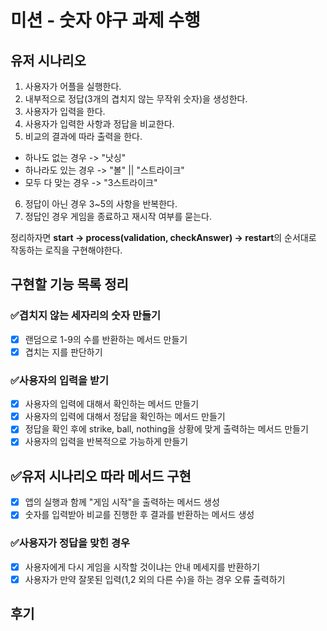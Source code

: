 # 미션 - 숫자 야구 과제 수행

## 유저 시나리오

1.  사용자가 어플을 실행한다.
2.  내부적으로 정답(3개의 겹치지 않는 무작위 숫자)을 생성한다.
3.  사용자가 입력을 한다.
4.  사용자가 입력한 사항과 정답을 비교한다.
5.  비교의 결과에 따라 출력을 한다.

- 하나도 없는 경우 -> "낫싱"
- 하나라도 있는 경우 -> "볼" || "스트라이크"
- 모두 다 맞는 경우 -> "3스트라이크"

6.  정답이 아닌 경우 3~5의 사항을 반복한다.
7.  정답인 경우 게임을 종료하고 재시작 여부를 묻는다.

정리하자면 **start -> process(validation, checkAnswer) -> restart**의 순서대로 작동하는 로직을 구현해야한다.

## 구현할 기능 목록 정리

### ️✅겹치지 않는 세자리의 숫자 만들기

- [x] 랜덤으로 1-9의 수를 반환하는 메서드 만들기
- [x] 겹치는 지를 판단하기

### ✅사용자의 입력을 받기

- [x] 사용자의 입력에 대해서 확인하는 메서드 만들기
- [x] 사용자의 입력에 대해서 정답을 확인하는 메서드 만들기
- [x] 정답을 확인 후에 strike, ball, nothing을 상황에 맞게 출력하는 메서드 만들기
- [x] 사용자의 입력을 반복적으로 가능하게 만들기

## ✅유저 시나리오 따라 메서드 구현

- [x] 앱의 실행과 함께 "게임 시작"을 출력하는 메서드 생성
- [x] 숫자를 입력받아 비교를 진행한 후 결과를 반환하는 메서드 생성

### ✅사용자가 정답을 맞힌 경우

- [x] 사용자에게 다시 게임을 시작할 것이냐는 안내 메세지를 반환하기
- [x] 사용자가 만약 잘못된 입력(1,2 외의 다른 수)을 하는 경우 오류 출력하기

## 후기
